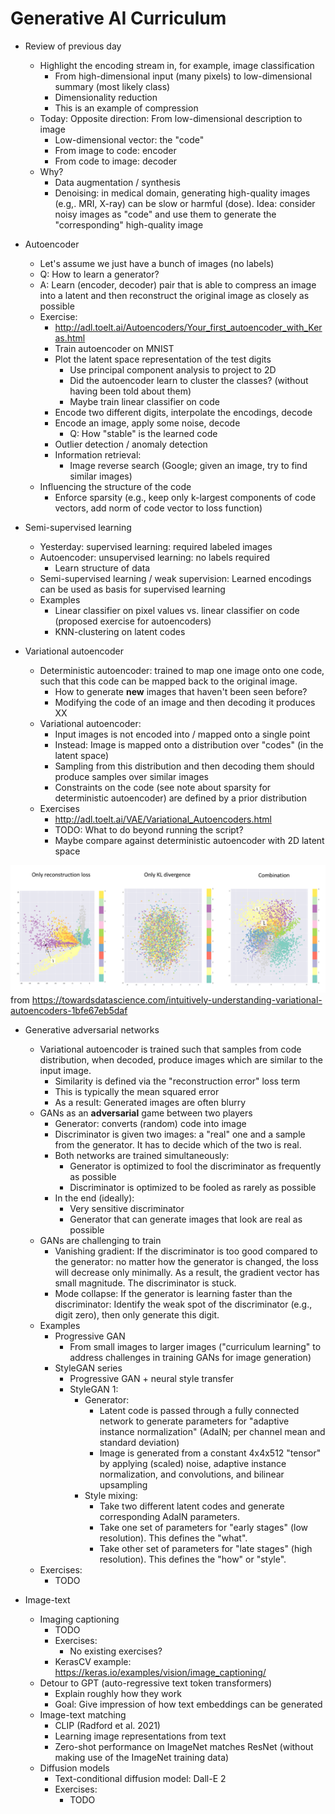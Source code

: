 # Generative AI Curriculum


- Review of previous day
	- Highlight the encoding  stream in, for example, image classification
		- From high-dimensional input (many pixels) to low-dimensional summary (most likely class)
		- Dimensionality reduction
		- This is an example of compression
	- Today: Opposite direction: From low-dimensional description to image
		- Low-dimensional vector: the "code"
		- From image to code: encoder
		- From code to image: decoder
	- Why?
		- Data augmentation / synthesis
		- Denoising: in medical domain, generating high-quality images (e.g,. MRI, X-ray) can be slow or harmful (dose). Idea: consider noisy images as "code" and use them to generate the "corresponding" high-quality image 

- Autoencoder
	- Let's assume we just have a bunch of images (no labels)
	- Q: How to learn a generator?
	- A: Learn (encoder, decoder) pair that is able to compress an image into a latent and then reconstruct the original image as closely as possible
	- Exercise:
		- http://adl.toelt.ai/Autoencoders/Your_first_autoencoder_with_Keras.html
		- Train autoencoder on MNIST
		- Plot the latent space representation of the test digits
			- Use principal component analysis to project to 2D
			- Did the autoencoder learn to cluster the classes? (without having been told about them)
			- Maybe train linear classifier on code
		- Encode two different digits, interpolate the encodings, decode
		- Encode an image, apply some noise, decode
			- Q: How "stable" is the learned code
		- Outlier detection / anomaly detection
		- Information retrieval:
			- Image reverse search (Google; given an image, try to find similar images)
	- Influencing the structure of the code
		- Enforce sparsity (e.g., keep only k-largest components of code vectors, add norm of code vector to loss function)

- Semi-supervised learning
	- Yesterday: supervised learning: required labeled images
	- Autoencoder: unsupervised learning: no labels required
		- Learn structure of data
	- Semi-supervised learning / weak supervision: Learned encodings can be used as basis for supervised learning
	 - Examples
		 - Linear classifier on pixel values vs. linear classifier on code (proposed exercise for autoencoders)
		 - KNN-clustering on latent codes

- Variational autoencoder
	- Deterministic autoencoder: trained to map one image onto one code, such that this code can be mapped back to the original image.
		- How to generate **new** images that haven't been seen before?
		- Modifying the code of an image and then decoding it produces XX
	- Variational autoencoder:
		- Input images is not encoded into / mapped onto a single point
		- Instead: Image is mapped onto a distribution over "codes" (in the latent space)
		- Sampling from this distribution and then decoding them should produce samples over similar images
		- Constraints on the code (see note about sparsity for deterministic autoencoder) are defined by a prior distribution
	- Exercises
		- http://adl.toelt.ai/VAE/Variational_Autoencoders.html
		- TODO: What to do beyond running the script?
		- Maybe compare against deterministic autoencoder with 2D latent space

![Variational Autoencoder Loss Terms](./images/vae-loss-terms.png)
from https://towardsdatascience.com/intuitively-understanding-variational-autoencoders-1bfe67eb5daf

- Generative adversarial networks
	- Variational autoencoder is trained such that samples from code distribution, when decoded, produce images which are similar to the input image.
		- Similarity is defined via the "reconstruction error" loss term
		- This is typically the mean squared error
		- As a result: Generated images are often blurry
	- GANs as an **adversarial** game between two players
		- Generator: converts (random) code into image
		- Discriminator is given two images: a "real" one and a sample from the generator. It has to decide which of the two is real.
		- Both networks are trained simultaneously:
			- Generator is optimized to fool the discriminator as frequently as possible
			- Discriminator is optimized to be fooled as rarely as possible
		- In the end (ideally):
			- Very sensitive discriminator
			- Generator that can generate images that look are real as possible
	- GANs are challenging to train
		- Vanishing gradient: If the discriminator is too good compared to the generator: no matter how the generator is changed, the loss will decrease only minimally. As a result, the gradient vector has small magnitude. The discriminator is stuck.
		- Mode collapse: If the generator is learning faster than the discriminator: Identify the weak spot of the discriminator (e.g., digit zero), then only generate this digit. 
	- Examples
		- Progressive GAN
			- From small images to larger images ("curriculum learning" to address challenges in training GANs for image generation)
		- StyleGAN series
			- Progressive GAN + neural style transfer
			- StyleGAN 1:
				- Generator:
					- Latent code is passed through a fully connected network to generate parameters for "adaptive instance normalization" (AdaIN; per channel mean and standard deviation)
					- Image is generated from a constant 4x4x512 "tensor" by applying (scaled) noise, adaptive instance normalization, and convolutions, and bilinear upsampling
				- Style mixing:
					- Take two different latent codes and generate corresponding AdaIN parameters.
					- Take one set of parameters for "early stages" (low resolution). This defines the "what".
					- Take other set of parameters for "late stages" (high resolution). This defines the "how" or "style".
	- Exercises:
		- TODO

- Image-text
	- Imaging captioning
		- TODO
		- Exercises:
			- No existing exercises?
		- KerasCV example: https://keras.io/examples/vision/image_captioning/
	- Detour to GPT (auto-regressive text token transformers)
		- Explain roughly how they work
		- Goal: Give impression of how text embeddings can be generated
	- Image-text matching
		- CLIP (Radford et al. 2021)
		- Learning image representations from text
		- Zero-shot performance on ImageNet matches ResNet (without making use of the ImageNet training data)
	- Diffusion models
		- Text-conditional diffusion model: Dall-E 2
		- Exercises:
			- TODO

